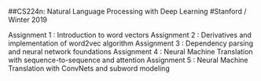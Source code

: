 ##CS224n: Natural Language Processing with Deep Learning
#Stanford / Winter 2019

Assignment 1 : Introduction to word vectors 
Assignment 2 : Derivatives and implementation of word2vec algorithm 
Assignment 3 : Dependency parsing and neural network foundations 
Assignment 4 : Neural Machine Translation with sequence-to-sequence and attention 
Assignment 5 : Neural Machine Translation with ConvNets and subword modeling 
